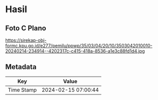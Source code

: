 # Hasil

## Foto C Plano

https://sirekap-obj-formc.kpu.go.id/e277/pemilu/ppwp/35/03/04/20/10/3503042010010-20240214-234914--4202317c-c415-418a-8536-a1e3c88fd1d4.jpg


## Metadata

| Key        | Value               |
| ---------- | ------------------- |
| Time Stamp | 2024-02-15 07:00:44 |




